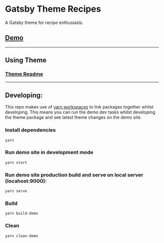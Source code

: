 # Gatsby Theme Recipes

A Gatsby theme for recipe enthusiasts.

## [Demo](https://recipes-demo.marinda.me/)

---
## Using Theme

### [Theme Readme](./packages/gatsby-theme-recipes/README.md)

---
## Developing:
This repo makes use of [yarn workspaces](https://yarnpkg.com/lang/en/docs/workspaces/) to link packages together whilst developing. This means you can run the demo dev tasks whilst developing the theme package and see latest theme changes on the demo site.

### Install dependencies
`yarn`

### Run demo site in development mode
`yarn start`

### Run demo site production build and serve on local server (locahost:9000):
`yarn serve`

### Build
`yarn build-demo`

### Clean
`yarn clean-demo`




